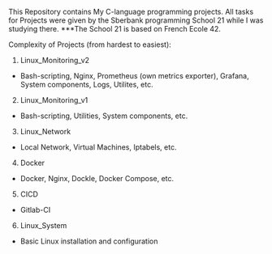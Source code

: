 This Repository contains My C-language programming projects. All tasks for Projects were given by the Sberbank programming School 21 while I was studying there.
***The School 21 is based on French Ecole 42.

Complexity of Projects (from hardest to easiest):
1) Linux_Monitoring_v2
- Bash-scripting, Nginx, Prometheus (own metrics exporter), Grafana, System components, Logs, Utilites, etc.
2) Linux_Monitoring_v1
- Bash-scripting, Utilities, System components, etc.
3) Linux_Network
- Local Network, Virtual Machines, Iptabels, etc.
4) Docker
- Docker, Nginx, Dockle, Docker Compose, etc.
5) CICD
- Gitlab-CI
6) Linux_System
- Basic Linux installation and configuration
